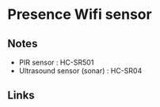 # Presence Wifi sensor

## Notes

- PIR sensor : HC-SR501
- Ultrasound sensor (sonar) : HC-SR04

## Links
